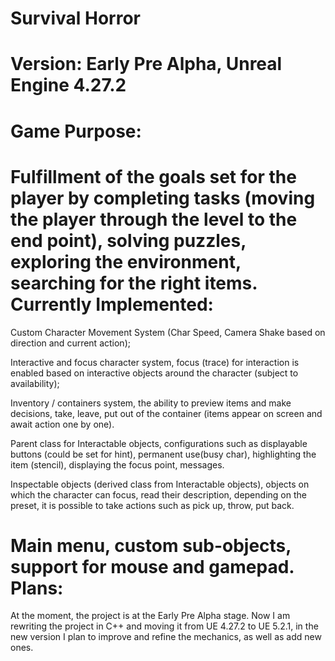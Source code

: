 Survival Horror
===============
Version: Early Pre Alpha, Unreal Engine 4.27.2
===============
Game Purpose:
===============
Fulfillment of the goals set for the player by completing tasks (moving the player through the level to the end point), solving puzzles, exploring the environment, searching for the right items.
Currently Implemented:
===============
Custom Character Movement System (Char Speed, Camera Shake based on direction and current action);

Interactive and focus character system, focus (trace) for interaction is enabled based on interactive objects around the character (subject to availability);

Inventory / containers system, the ability to preview items and make decisions, take, leave, put out of the container (items appear on screen and await action one by one).

Parent class for Interactable objects, configurations such as displayable buttons (could be set for hint),  permanent use(busy char), highlighting the item (stencil), displaying the focus point, messages.

Inspectable objects (derived class from Interactable objects), objects on which the character can focus, read their description, depending on the preset, it is possible to take actions such as pick up, throw, put back.

Main menu, custom sub-objects, support for mouse and gamepad.
Plans:
===============
At the moment, the project is at the Early Pre Alpha stage. Now I am rewriting the project in C++ and moving it from UE 4.27.2 to UE 5.2.1, in the new version I plan to improve and refine the mechanics, as well as add new ones.